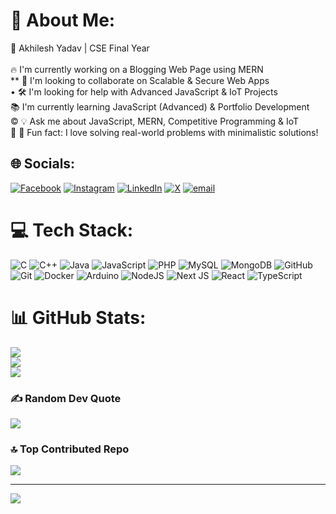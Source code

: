# 💫 About Me:
🚀 Akhilesh Yadav | CSE Final Year<br><br>🔥 I'm currently working on a Blogging Web Page using MERN<br>** 🤝 I'm looking to collaborate on Scalable & Secure Web Apps<br>• 🛠️ I'm looking for help with Advanced JavaScript & IoT Projects<br>📚 I'm currently learning JavaScript (Advanced) & Portfolio Development<br>© 💡 Ask me about JavaScript, MERN, Competitive Programming & IoT<br>🎯 🎉 Fun fact: I love solving real-world problems with minimalistic solutions!


## 🌐 Socials:
[![Facebook](https://img.shields.io/badge/Facebook-%231877F2.svg?logo=Facebook&logoColor=white)](https://facebook.com/AK2KB2) [![Instagram](https://img.shields.io/badge/Instagram-%23E4405F.svg?logo=Instagram&logoColor=white)](https://instagram.com/akhil_ak2kb2) [![LinkedIn](https://img.shields.io/badge/LinkedIn-%230077B5.svg?logo=linkedin&logoColor=white)](https://linkedin.com/in/akhileshyadavak2kb2) [![X](https://img.shields.io/badge/X-black.svg?logo=X&logoColor=white)](https://x.com/akhil_ak2kb2) [![email](https://img.shields.io/badge/Email-D14836?logo=gmail&logoColor=white)](mailto:rudraaraju@gmail.com) 

# 💻 Tech Stack:
![C](https://img.shields.io/badge/c-%2300599C.svg?style=for-the-badge&logo=c&logoColor=white) ![C++](https://img.shields.io/badge/c++-%2300599C.svg?style=for-the-badge&logo=c%2B%2B&logoColor=white) ![Java](https://img.shields.io/badge/java-%23ED8B00.svg?style=for-the-badge&logo=openjdk&logoColor=white) ![JavaScript](https://img.shields.io/badge/javascript-%23323330.svg?style=for-the-badge&logo=javascript&logoColor=%23F7DF1E) ![PHP](https://img.shields.io/badge/php-%23777BB4.svg?style=for-the-badge&logo=php&logoColor=white) ![MySQL](https://img.shields.io/badge/mysql-4479A1.svg?style=for-the-badge&logo=mysql&logoColor=white) ![MongoDB](https://img.shields.io/badge/MongoDB-%234ea94b.svg?style=for-the-badge&logo=mongodb&logoColor=white) ![GitHub](https://img.shields.io/badge/github-%23121011.svg?style=for-the-badge&logo=github&logoColor=white) ![Git](https://img.shields.io/badge/git-%23F05033.svg?style=for-the-badge&logo=git&logoColor=white) ![Docker](https://img.shields.io/badge/docker-%230db7ed.svg?style=for-the-badge&logo=docker&logoColor=white) ![Arduino](https://img.shields.io/badge/-Arduino-00979D?style=for-the-badge&logo=Arduino&logoColor=white) ![NodeJS](https://img.shields.io/badge/node.js-6DA55F?style=for-the-badge&logo=node.js&logoColor=white) ![Next JS](https://img.shields.io/badge/Next-black?style=for-the-badge&logo=next.js&logoColor=white) ![React](https://img.shields.io/badge/react-%2320232a.svg?style=for-the-badge&logo=react&logoColor=%2361DAFB) ![TypeScript](https://img.shields.io/badge/typescript-%23007ACC.svg?style=for-the-badge&logo=typescript&logoColor=white)
# 📊 GitHub Stats:
![](https://github-readme-stats.vercel.app/api?username=akhil-2kb2&theme=tokyonight&hide_border=false&include_all_commits=false&count_private=false)<br/>
![](https://nirzak-streak-stats.vercel.app/?user=akhil-2kb2&theme=tokyonight&hide_border=false)<br/>
![](https://github-readme-stats.vercel.app/api/top-langs/?username=akhil-2kb2&theme=tokyonight&hide_border=false&include_all_commits=false&count_private=false&layout=compact)

### ✍️ Random Dev Quote
![](https://quotes-github-readme.vercel.app/api?type=horizontal&theme=tokyonight)

### 🔝 Top Contributed Repo
![](https://github-contributor-stats.vercel.app/api?username=akhil-2kb2&limit=5&theme=tokyonight&combine_all_yearly_contributions=true)

---
[![](https://visitcount.itsvg.in/api?id=akhil-2kb2&icon=0&color=0)](https://visitcount.itsvg.in)

<!-- Proudly created with GPRM ( https://gprm.itsvg.in ) -->
